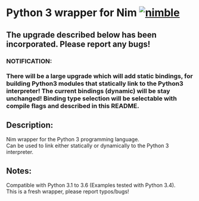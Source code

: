 # Python 3 wrapper for Nim [![nimble](https://raw.githubusercontent.com/yglukhov/nimble-tag/master/nimble.png)](https://github.com/yglukhov/nimble-tag)

## The upgrade described below has been incorporated. Please report any bugs!
### NOTIFICATION: <br></br>There will be a large upgrade which will add static bindings, for building Python3 modules that statically link to the Python3 interpreter! The current bindings (dynamic) will be stay unchanged! Binding type selection will be selectable with compile flags and described in this README.

## Description:
Nim wrapper for the Python 3 programming language.<br>
Can be used to link either statically or dynamically to the Python 3 interpreter.

## Notes:
Compatible with Python 3.1 to 3.6 (Examples tested with Python 3.4).<br>
This is a fresh wrapper, please report typos/bugs!
